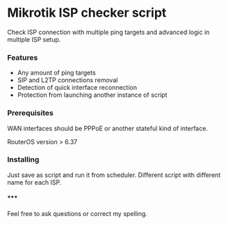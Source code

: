 # Mikrotik ISP checker script
Check ISP connection with multiple ping targets and advanced logic in multiple ISP setup.

### Features
- Any amount of ping targets
- SIP and L2TP connections removal
- Detection of quick interface reconnection
- Protection from launching another instance of script

### Prerequisites
WAN interfaces should be PPPoE or another stateful kind of interface.

RouterOS version > 6.37

### Installing
Just save as script and run it from scheduler.
Different script with different name for each ISP.

#### ***
Feel free to ask questions or correct my spelling.